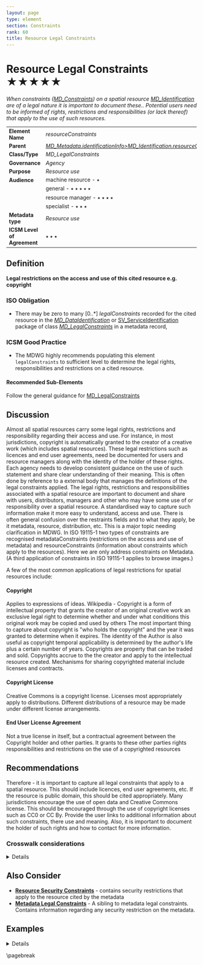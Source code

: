```yaml
---
layout: page
type: element
section: Constraints
rank: 60
title: Resource Legal Constraints
---
```

# Resource Legal Constraints ★★★★★

*When constraints ([MD_Constraints](./class-MD_Constraints)) on a spatial resource [MD_Identification](http://wiki.esipfed.org/index.php/MD_Identification) are of a legal nature it is important to document these.. Potential users need to be informed of rights, restrictions and responsibilities (or lack thereof) that apply to the use of such resources.*

| | |
| --- | --- |
| **Element Name** | *resourceConstraints* |
| **Parent** | *[MD_Metadata.identificationInfo>MD_Identification.resourceConstraints](./class-MD_Constraints)* |
| **Class/Type** | *MD_LegalConstraints* |
| **Governance** | *Agency* |
| **Purpose** | *Resource use* |
| **Audience** | machine resource - ⭑ |
| | general - ⭑ ⭑ ⭑ ⭑ ⭑ |
| | resource manager - ⭑ ⭑ ⭑ ⭑ |
| | specialist - ⭑ ⭑ ⭑ |
| **Metadata type** | *Resource use* |
| **ICSM Level of Agreement** | ⭑ ⭑ ⭑ |

## Definition
**Legal restrictions on the access and use of this cited resource e.g. copyright**

### ISO Obligation

- There may be zero to many [0..\*] *legalConstraints* recorded for the cited resource in the *[MD_DataIdentification](./class-MD_DataIdentification)* or [SV_ServiceIdentification](./ServiceIdentification) package of class *[MD_LegalConstraints](./class-MD_LegalConstraints)* in a metadata record,  

### ICSM Good Practice

- The MDWG highly recommends populating this element `legalConstraints` to sufficient level to determine the legal rights, responsibilities and restrictions on a cited resource.

#### Recommended Sub-Elements

Follow the general guidance for [MD_LegalConstraints](./class-MD_LegalConstraints)

## Discussion

Almost all spatial resources carry some legal rights, restrictions and responsibility regarding their access and use. For instance, in most jurisdictions, copyright is automatically granted to the creator of a creative work (which includes spatial resources). These legal restrictions such as licences and end user agreements, need be documented for users and resource managers along with the identity of the holder of these rights. Each agency needs to develop consistent guidance on the use of such statement and share clear understanding of their meaning. This is often done by reference to a external body that manages the definitions of the legal constraints applied.
The legal rights, restrictions and responsibilities associated with a spatial resource are important to document and share with users, distributors, managers and other who may have some use of or responsibility over a spatial resource. A standardised way to capture such information make it more easy to understand, access and use.
There is often general confusion over the restraints fields and to what they apply, be it metadata, resource, distribution, etc. This is a major topic needing clarification in MDWG. In ISO 19115-1 two types of constraints are recognised metadataConstraints (restrictions on the access and use of metadata) and resourceConstraints (information about constraints which apply to the resources). Here we are only address constraints on Metadata. (A third application of constraints in ISO 19115-1 applies to browse images.)

A few of the most common applications of legal restrictions for spatial resources include:

#### Copyright

Applies to expressions of ideas. Wikipedia - Copyright is a form of intellectual property that grants the creator of an original creative work an exclusive legal right to determine whether and under what conditions this original work may be copied and used by others
The most important thing to capture about copyright is "who holds the copyright" and the year it was granted to determine when it expires. The identity of the Author is also useful as copyright temporal applicability is determined by the author's life plus a certain number of years. Copyrights are property that can be traded and sold. Copyrights accrue to the the creator and apply to the intellectual resource created.
Mechanisms for sharing copyrighted material include licenses and contracts.

#### Copyright License

Creative Commons is a copyright license. Licenses most appropriately apply to distributions. Different distributions of a resource may be made under different license arrangements.

#### End User License Agreement

Not a true license in itself, but a contractual agreement between the Copyright holder and other parties. It grants to these other parties rights responsibilities and restrictions on the use of a copyrighted resources

## Recommendations

Therefore - it is important to capture all legal constraints that apply to a spatial resource. This should include licences, end user agreements, etc. If the resource is public domain, this should be cited appropriately. Many jurisdictions encourage the use of open data and Creative Commons license. This should be encouraged through the use of copyright licenses such as CC0 or CC By. Provide the user links to additional information about such constraints, there use and meaning. Also, it is important to document the holder of such rights and how to contact for more information.

### Crosswalk considerations

<details>

#### ISO19139

See guidance provided in [MD_Constraints](./class-MD_Constraints) and [MD_LegalConstraints](./class-MD_LegalConstraints)

#### Dublin core / CKAN / data.gov.au

Maps to `rights`
`Reference for legal` maps to `licence`

#### DCAT

Maps to `dct.rights` as does `metadata legal constraints` > Note BC 22-7: Does DCAT make a distinction?
`Reference for legal` maps to `dct.license`

#### RIF-CS

Maps to `Rights/@licence`

</details>

## Also Consider

- **[Resource Security Constraints](./ResourceSecurityConstraints)** - contains security restrictions that apply to the resource cited by the metadata
- **[Metadata Legal Constraints](./MetadataLegalConstraints)** - A sibling to metadata legal constraints. Contains information regarding any security restriction on the metadata.

## Examples

<details>

### XML

```
<mdb:MD_Metadata>
....
 <mdb:identificationInfo>
  <mri:MD_DataIdentification>
  ....
    <mri:resourceConstraints>
     <mco:MD_LegalConstraints>
       <mco:responsibleParty>
        <cit:CI_Responsibility>
          <cit:role>
           <cit:CI_RoleCode 
           codeList="https://schemas.isotc211.org/19115/resources
           /Codelist/cat/codelists.xml#CI_RoleCode" 
           codeListValue="author"/>
          </cit:role>
          <cit:party>
           <cit:CI_Organisation>
             <cit:name>
              <gco:CharacterString>OpenWork Ltd
              </gco:CharacterString>
             </cit:name>
             <cit:contactInfo>
              <cit:CI_Contact>
                <cit:address>
                 <cit:CI_Address>
                   <cit:electronicMailAddress>
                    <gco:CharacterString>info@openwork.nz
                    </gco:CharacterString>
                   </cit:electronicMailAddress>
                 </cit:CI_Address>
                </cit:address>
              </cit:CI_Contact>
             </cit:contactInfo>
             <cit:individual>
              <cit:CI_Individual>
                <cit:name>
                 <gco:CharacterString>Byron Cochrane
                 </gco:CharacterString>
                </cit:name>
              </cit:CI_Individual>
             </cit:individual>
           </cit:CI_Organisation>
          </cit:party>
        </cit:CI_Responsibility>
       </mco:responsibleParty>
       <mco:accessConstraints>
        <mco:MD_RestrictionCode codeListValue="copyright" 
        codeList="https://schemas.isotc211.org/19115/resources/Codelist
        /cat/codelists.xml#MD_RestrictionCode"/>
       </mco:accessConstraints>
       <mco:useConstraints>
        <mco:MD_RestrictionCode codeListValue="otherRestrictions" 
        codeList="https://schemas.isotc211.org/19115/resources/Codelist
        /cat/codelists.xml#MD_RestrictionCode"/>
       </mco:useConstraints>
       <mco:otherConstraints gco:nilReason="missing">
        <gco:CharacterString/>
       </mco:otherConstraints>
     </mco:MD_LegalConstraints>
    </mri:resourceConstraints>
    <mri:resourceConstraints>
     <mco:MD_SecurityConstraints>
       <mco:classification>
        <mco:MD_ClassificationCode 
        codeList="https://schemas.isotc211.org/19115/resources/Codelist
        /cat/codelists.xml#MD_ClassificationCode" 
        codeListValue="unclassified"/>
       </mco:classification>
     </mco:MD_SecurityConstraints>
    </mri:resourceConstraints>
    <mri:resourceConstraints>
     <mco:MD_Constraints>
       <mco:useLimitation>
        <gco:CharacterString>Not to be used for navigation
        </gco:CharacterString>
       </mco:useLimitation>
     </mco:MD_Constraints>
    </mri:resourceConstraints>
   ....
   </mri:MD_DataIdentification>
 </mdb:identificationInfo>
....
</mdb:MD_Metadata>
```

\pagebreak

### UML diagrams

Recommended elements highlighted in yellow

![resourceLegalConstraints](../images/ResourceLegalConstraintsUML.png)

</details>

\pagebreak

